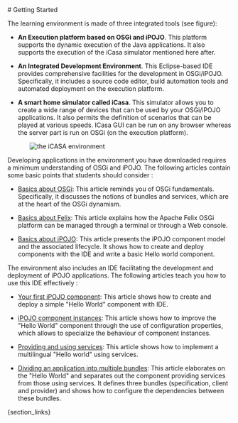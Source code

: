 <article markdown = "1"/>
# Getting Started 

The learning environment is made of three integrated tools (see figure):

+ **An Execution platform based on OSGi and iPOJO**. This platform supports the dynamic execution of the Java applications. It also supports the execution of the iCasa simulator mentioned here after. 

+ **An Integrated Development Environment**. This Eclipse-based IDE provides comprehensive facilities for the development in OSGi/iPOJO. Specifically, it includes a source code editor, build automation tools and automated deployment on the execution platform.

+ **A smart home simulator called iCasa**. This simulator allows you to create a wide range of devices that can be used by your OSGi/iPOJO applications. It also permits the definition of scenarios that can be played at various speeds. ICasa GUI can be run on any browser whereas the server part is run on OSGi (on the execution platform).

<div style="margin:auto;width : 80%;"/>
<img alt="the iCASA environment" src="{#img#}/getting-started/getting-started.png"/>
</div>

Developing applications in the environment you have downloaded requires a minimum understanding of OSGi and iPOJO. The following articles contain some basic points that students should consider : 

+ [Basics about OSGi](/article/for-beginners/intro-osgi): This article reminds you of OSGi fundamentals. Specifically, it discusses the notions of bundles and services, which are at the heart of the OSGi dynamism.

+ [Basics about Felix](/article/for-beginners/intro-felix): This article explains how the Apache Felix OSGi platform can be managed through a terminal or through a Web console.

+ [Basics about iPOJO](/article/for-beginners/intro-ipojo): This article presents the iPOJO component model and the associated lifecycle. It shows how to create and deploy components with the IDE and write a basic Hello world component. 

The environment also includes an IDE facilitating the development and deployment of iPOJO applications. The following articles teach you how to use this IDE effectively : 

+ [Your first iPOJO component](/article/for-beginners/ide-hello-world): This article shows how to create and deploy a simple "Hello World" component with IDE. 

+ [iPOJO component instances](/article/for-beginners/component-properties): This article shows how to improve the "Hello World" component through the use of configuration properties, which allows to specialize the behaviour of component instances.

+ [Providing and using services](/article/for-beginners/intro-services): This article shows how to implement a multilingual "Hello world" using services.

+ [Dividing an application into multiple bundles](/article/for-beginners/multiple-bundles): This article elaborates on the  "Hello World" and separates out the component providing services from those using services. It defines three bundles (specification, client and provider) and shows how to configure the dependencies between these bundles.

</article>
{section_links}
